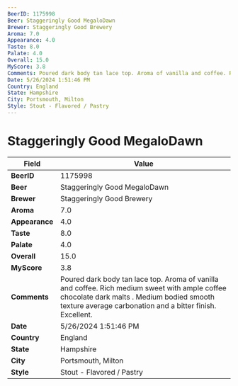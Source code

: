 ```yaml
---
BeerID: 1175998
Beer: Staggeringly Good MegaloDawn
Brewer: Staggeringly Good Brewery
Aroma: 7.0
Appearance: 4.0
Taste: 8.0
Palate: 4.0
Overall: 15.0
MyScore: 3.8
Comments: Poured dark body tan lace top. Aroma of vanilla and coffee. Rich medium sweet with ample coffee chocolate dark malts . Medium bodied smooth texture average carbonation and a bitter finish. Excellent.
Date: 5/26/2024 1:51:46 PM
Country: England
State: Hampshire
City: Portsmouth, Milton
Style: Stout - Flavored / Pastry
---
```


# Staggeringly Good MegaloDawn

| Field         | Value |
|---------------|-------|
| **BeerID** | 1175998 |
| **Beer** | Staggeringly Good MegaloDawn |
| **Brewer** | Staggeringly Good Brewery |
| **Aroma** | 7.0 |
| **Appearance** | 4.0 |
| **Taste** | 8.0 |
| **Palate** | 4.0 |
| **Overall** | 15.0 |
| **MyScore** | 3.8 |
| **Comments** | Poured dark body tan lace top. Aroma of vanilla and coffee. Rich medium sweet with ample coffee chocolate dark malts . Medium bodied smooth texture average carbonation and a bitter finish. Excellent. |
| **Date** | 5/26/2024 1:51:46 PM |
| **Country** | England |
| **State** | Hampshire |
| **City** | Portsmouth, Milton |
| **Style** | Stout - Flavored / Pastry |
